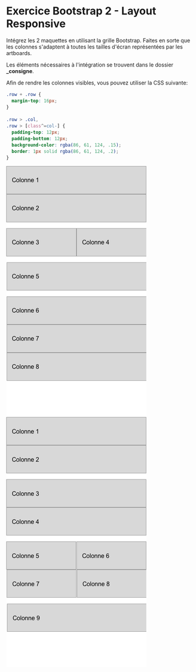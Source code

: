 # Exercice Bootstrap 2 - Layout Responsive

Intégrez les 2 maquettes en utilisant la grille Bootstrap. Faites en sorte que les colonnes s'adaptent à toutes les tailles d'écran représentées par les artboards.

Les éléments nécessaires à l'intégration se trouvent dans le dossier **\_consigne**.

Afin de rendre les colonnes visibles, vous pouvez utiliser la CSS suivante:

```CSS
.row + .row {
  margin-top: 16px;
}

.row > .col,
.row > [class^=col-] {
  padding-top: 12px;
  padding-bottom: 12px;
  background-color: rgba(86, 61, 124, .15);
  border: 1px solid rgba(86, 61, 124, .2);
}
```

![](_consigne/maquette1@1x.png)
![](_consigne/maquette2@1x.png)

